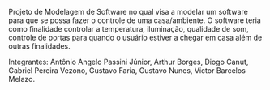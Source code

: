 Projeto de Modelagem de Software no qual visa a modelar um software para que se possa fazer o controle de uma casa/ambiente.
O software teria como finalidade controlar a temperatura, iluminação, qualidade de som, controle de portas para quando o usuário estiver a chegar em casa além de outras finalidades.

Integrantes:  Antônio Angelo Passini Júnior,
              Arthur Borges,
              Diogo Canut,
              Gabriel Pereira Vezono,
              Gustavo Faria,
              Gustavo Nunes,
              Victor Barcelos Melazo.

